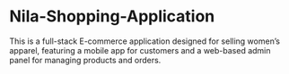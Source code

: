 # Nila-Shopping-Application
This is a full-stack E-commerce application designed for selling women’s apparel, featuring a mobile app for customers and a web-based admin panel for managing products and orders. 
